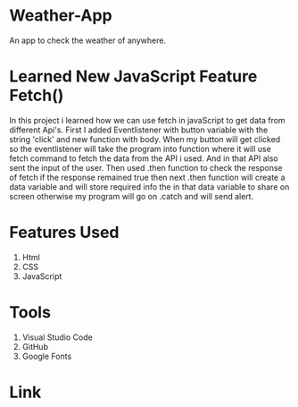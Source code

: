 # Weather-App
An app to check the weather of anywhere.

# Learned New JavaScript Feature Fetch()
In this project i learned how we can use fetch in javaScript to get data from different Api's. First I added Eventlistener with button variable with the string 'click' and new function with body. When my button will get clicked so the eventlistener will take the program into function where it will use fetch command to fetch the data from the API i used. And in that API also sent the input of the user. Then used .then function to check the response of fetch if the response remained true then next .then function will create a data variable and will store required info the in that data variable to share on screen otherwise my program will go on .catch and will send alert. 

# Features Used
1. Html
2. CSS
3. JavaScript

# Tools 
1. Visual Studio Code
2. GitHub
3. Google Fonts

# Link

